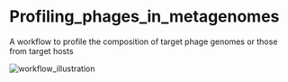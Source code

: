 # Profiling_phages_in_metagenomes
A workflow to profile the composition of target phage genomes or those from target hosts


![workflow_illustration](https://user-images.githubusercontent.com/55744039/126449146-d5d422be-7287-4242-a7c7-548694d84ad3.jpg)

